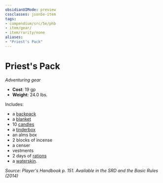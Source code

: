 ```yaml
---
obsidianUIMode: preview
cssclasses: json5e-item
tags:
- compendium/src/5e/phb
- item/gear/
- item/rarity/none
aliases: 
- "Priest's Pack"
---
```

# Priest's Pack
*Adventuring gear*  

- **Cost**: 19 gp
- **Weight**: 24.0 lbs.

Includes:

- a [backpack](Mechanics/items/backpack.md)  
- a [blanket](Mechanics/items/blanket.md)  
- 10 [candles](Mechanics/items/candle.md)  
- a [tinderbox](Mechanics/items/tinderbox.md)  
- an alms box  
- 2 blocks of incense  
- a censer  
- vestments  
- 2 days of [rations](Mechanics/items/rations-1-day.md)  
- a [waterskin](Mechanics/items/waterskin.md).  

*Source: Player's Handbook p. 151. Available in the <span title='Systems Reference Document (5.1)'>SRD</span> and the Basic Rules (2014)*